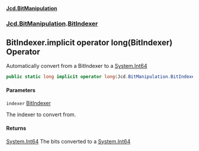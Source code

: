 #### [Jcd.BitManipulation](index.md 'index')
### [Jcd.BitManipulation](Jcd.BitManipulation.md 'Jcd.BitManipulation').[BitIndexer](Jcd.BitManipulation.BitIndexer.md 'Jcd.BitManipulation.BitIndexer')

## BitIndexer.implicit operator long(BitIndexer) Operator

Automatically convert from a BitIndexer to a [System.Int64](https://docs.microsoft.com/en-us/dotnet/api/System.Int64 'System.Int64')

```csharp
public static long implicit operator long(Jcd.BitManipulation.BitIndexer indexer);
```
#### Parameters

<a name='Jcd.BitManipulation.BitIndexer.op_Implicitlong(Jcd.BitManipulation.BitIndexer).indexer'></a>

`indexer` [BitIndexer](Jcd.BitManipulation.BitIndexer.md 'Jcd.BitManipulation.BitIndexer')

The indexer to convert from.

#### Returns
[System.Int64](https://docs.microsoft.com/en-us/dotnet/api/System.Int64 'System.Int64')
The bits converted to a [System.Int64](https://docs.microsoft.com/en-us/dotnet/api/System.Int64 'System.Int64')